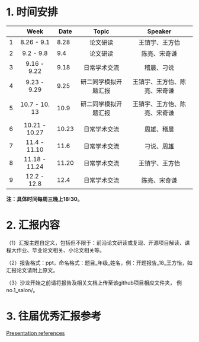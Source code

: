 # 1. 时间安排
|     | Week          | Date  | Topic      | Speaker        |
|:---:|:-------------:| ----- |:----------:|:--------------:|
| 1   | 8.26 - 9.1    | 8.28  | 论文研读       | 王镇宇、王方怡        |
| 2   | 9.2 - 9.8     | 9.4   | 论文研读       | 陈亮、宋奇谦         |
| 3   | 9.16 - 9.22   | 9.18  | 日常学术交流     | 稽晨、刁说          |
| 4   | 9.23 - 9.29   | 9.25  | 研二同学模拟开题汇报 | 王镇宇、王方怡、陈亮、宋奇谦 |
|     |               |       |            |                |
| 5   | 10.7 - 10. 13 | 10.9  | 研二同学模拟开题汇报 | 王镇宇、王方怡、陈亮、宋奇谦 |
|     |               |       |            |                |
| 6   | 10.21 - 10.27 | 10.23 | 日常学术交流     | 周雄、稽晨          |
| 7   | 11.4 - 11.10  | 11.6  | 日常学术交流     | 刁说、周雄          |
| 8   | 11.18 - 11.24 | 11.20 | 日常学术交流     | 王镇宇、王方怡        |
| 9   | 12.2 - 12.8   | 12.4  | 日常学术交流     | 陈亮、宋奇谦         |

**注：具体时间每周三晚上18:30。**

# 2. 汇报内容

（1）汇报主题自定义，包括但不限于：前沿论文研读或复现、开源项目解读、课程大作业、毕业论文相关、小论文相关等。

（2）报告格式：ppt，命名格式：题目_年级_姓名，例：开题报告_18_王方怡，如汇报论文请附上原文。

（3）沙龙开始之前请将报告及相关文档上传至该github项目相应文件夹， 例no.1_salon/。

# 3. 往届优秀汇报参考

  [Presentation references](https://github.com/Fangyi0917/academicsalon/tree/master/presentationref)


